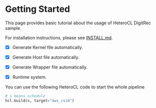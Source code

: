 # Getting Started

This page provides basic tutorial about the usage of HeteroCL DigitRec sample.

For installation instructions, please see [INSTALL.md](INSTALL.md).

- [x] Generate Kernel file automatically.

- [x] Generate Host file automatically.

- [x] Generate Wrapper file automatically.

- [x] Runtime system.

You can use the following HeteroCL code to start the whole pipeline

```python
# s means schedule
hcl.build(s, target="aws_csim")
```





